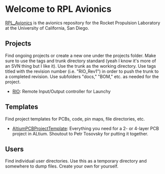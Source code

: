 # Welcome to RPL Avionics
[RPL_Avionics](https://github.com/ptbrown35/RPL_Avionics) is the avionics repository for the Rocket Propulsion Laboratory at the University of California, San Diego.

## Projects
Find ongoing projects or create a new one under the projects folder. Make sure to use the tags and trunk directory standard (yeah I know it's more of an SVN thing but I like it). Use the trunk as the working directory. Use tags titled with the revision number (i.e. "RIO_Rev1") in order to push the trunk to a completed revision. Use subfolders "docs," "BOM," etc. as needed for the project.
* [RIO](https://github.com/ptbrown35/RPL_Avionics/tree/master/projects/RIO): Remote Input/Output controller for Launchy

## Templates
Find project templates for PCBs, code, pin maps, file directories, etc.
* [AltiumPCBProjectTemplate](https://github.com/Altium-Designer-addons/scripts-libraries/wiki/AltiumPCBProjectTemplate): Everything you need for a 2- or 4-layer PCB project in ALtium. Shoutout to Petr Tosovsky for putting it together.

## Users
Find individual user directories. Use this as a temporary directory and somewhere to dump files. Create your own for yourself.
